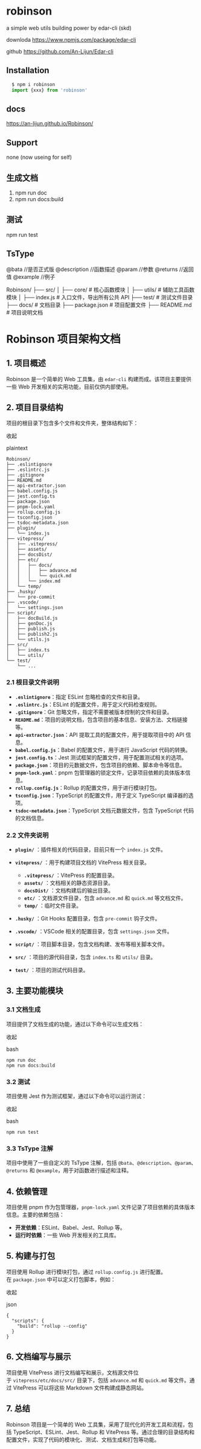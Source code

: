 # robinson
a simple web utils 
building power by edar-cli (skd)

downloda https://www.npmjs.com/package/edar-cli

github   https://github.com/An-Lijun/Edar-cli

## Installation
```JavaScript
  $ npm i robinson
  import {xxx} from 'robinson'
```
## docs
https://an-lijun.github.io/Robinson/

## Support
none (now useing for self)


## 生成文档
1. npm run doc  
2. npm run docs:build

## 测试
npm run test 

## TsType
@bata //是否正式版
@description //函数描述
@param //参数
@returns //返回值
@example //例子

Robinson/
├── src/
│   ├── core/         # 核心函数模块
│   ├── utils/        # 辅助工具函数模块
│   ├── index.js      # 入口文件，导出所有公共 API
├── test/             # 测试文件目录
├── docs/             # 文档目录
├── package.json      # 项目配置文件
├── README.md         # 项目说明文档

# Robinson 项目架构文档

## 1. 项目概述


Robinson 是一个简单的 Web 工具集，由 `edar-cli` 构建而成。该项目主要提供一些 Web 开发相关的实用功能，目前仅供内部使用。

## 2. 项目目录结构

  


项目的根目录下包含多个文件和文件夹，整体结构如下：

  


收起

plaintext

```
Robinson/
├── .eslintignore
├── .eslintrc.js
├── .gitignore
├── README.md
├── api-extractor.json
├── babel.config.js
├── jest.config.ts
├── package.json
├── pnpm-lock.yaml
├── rollup.config.js
├── tsconfig.json
├── tsdoc-metadata.json
├── plugin/
│   └── index.js
├── vitepress/
│   ├── .vitepress/
│   ├── assets/
│   ├── docsDist/
│   ├── etc/
│   │   ├── docs/
│   │   │   ├── advance.md
│   │   │   └── quick.md
│   │   └── index.md
│   └── temp/
├── .husky/
│   └── pre-commit
├── .vscode/
│   └── settings.json
├── script/
│   ├── docBuild.js
│   ├── genDoc.js
│   ├── publish.js
│   ├── publish2.js
│   └── utils.js
├── src/
│   ├── index.ts
│   └── utils/
└── test/
    └── ...
```

### 2.1 根目录文件说明

  


-   **`.eslintignore`**：指定 ESLint 忽略检查的文件和目录。
-   **`.eslintrc.js`**：ESLint 的配置文件，用于定义代码检查规则。
-   **`.gitignore`**：Git 忽略文件，指定不需要被版本控制的文件和目录。
-   **`README.md`**：项目的说明文档，包含项目的基本信息、安装方法、文档链接等。
-   **`api-extractor.json`**：API 提取工具的配置文件，用于提取项目中的 API 信息。
-   **`babel.config.js`**：Babel 的配置文件，用于进行 JavaScript 代码的转换。
-   **`jest.config.ts`**：Jest 测试框架的配置文件，用于配置测试相关的选项。
-   **`package.json`**：项目的元数据文件，包含项目的依赖、脚本命令等信息。
-   **`pnpm-lock.yaml`**：pnpm 包管理器的锁定文件，记录项目依赖的具体版本信息。
-   **`rollup.config.js`**：Rollup 的配置文件，用于进行模块打包。
-   **`tsconfig.json`**：TypeScript 的配置文件，用于定义 TypeScript 编译器的选项。
-   **`tsdoc-metadata.json`**：TypeScript 文档元数据文件，包含 TypeScript 代码的文档信息。

### 2.2 文件夹说明

  


-   **`plugin/`** ：插件相关的代码目录，目前只有一个 `index.js` 文件。

-   **`vitepress/`** ：用于构建项目文档的 VitePress 相关目录。

    -   **`.vitepress/`** ：VitePress 的配置目录。
    -   **`assets/`** ：文档相关的静态资源目录。
    -   **`docsDist/`** ：文档构建后的输出目录。
    -   **`etc/`** ：文档源文件目录，包含 `advance.md` 和 `quick.md` 等文档文件。
    -   **`temp/`** ：临时文件目录。

-   **`.husky/`** ：Git Hooks 配置目录，包含 `pre-commit` 钩子文件。

-   **`.vscode/`** ：VSCode 相关的配置目录，包含 `settings.json` 文件。

-   **`script/`** ：项目脚本目录，包含文档构建、发布等相关脚本文件。

-   **`src/`** ：项目的源代码目录，包含 `index.ts` 和 `utils/` 目录。

-   **`test/`** ：项目的测试代码目录。

## 3. 主要功能模块

### 3.1 文档生成

  


项目提供了文档生成的功能，通过以下命令可以生成文档：

  


收起

bash

```
npm run doc
npm run docs:build
```

### 3.2 测试

  


项目使用 Jest 作为测试框架，通过以下命令可以运行测试：

  


收起

bash

```
npm run test
```

### 3.3 TsType 注解

  


项目中使用了一些自定义的 TsType 注解，包括 `@bata`、`@description`、`@param`、`@returns` 和 `@example`，用于对函数进行描述和注释。

## 4. 依赖管理

  


项目使用 pnpm 作为包管理器，`pnpm-lock.yaml` 文件记录了项目依赖的具体版本信息。主要的依赖包括：

  


-   **开发依赖**：ESLint、Babel、Jest、Rollup 等。
-   **运行时依赖**：一些 Web 开发相关的工具库。

## 5. 构建与打包

  


项目使用 Rollup 进行模块打包，通过 `rollup.config.js` 进行配置。在 `package.json` 中可以定义打包脚本，例如：

  


收起

json

```
{
  "scripts": {
    "build": "rollup --config"
  }
}
```

## 6. 文档编写与展示

  


项目使用 VitePress 进行文档编写和展示，文档源文件位于 `vitepress/etc/docs/src/` 目录下，包括 `advance.md` 和 `quick.md` 等文件。通过 VitePress 可以将这些 Markdown 文件构建成静态网站。

## 7. 总结


Robinson 项目是一个简单的 Web 工具集，采用了现代化的开发工具和流程，包括 TypeScript、ESLint、Jest、Rollup 和 VitePress 等。通过合理的目录结构和配置文件，实现了代码的模块化、测试、文档生成和打包等功能。